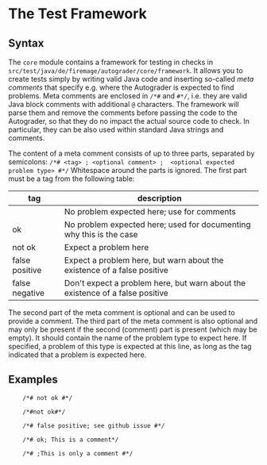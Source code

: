# The Test Framework

## Syntax
The `core` module contains a framework for testing in checks in `src/test/java/de/firemage/autograder/core/framework`.
It allows you to create tests simply by writing valid Java code and inserting so-called *meta comments* that specify e.g. where the Autograder is expected to find problems.
Meta comments are enclosed in `/*#` and `#*/`, i.e. they are valid Java block comments with additional `@` characters.
The framework will parse them and remove the comments before passing the code to the Autograder, so that they do no impact the actual source code to check.
In particular, they can be also used within standard Java strings and comments.

The content of a meta comment consists of up to three parts, separated by semicolons:
`/*# <tag> ; <optional comment> ;  <optional expected problem type> #*/`
Whitespace around the parts is ignored.
The first part must be a tag from the following table:

| tag            | description                                                                   |
|----------------|-------------------------------------------------------------------------------|
| <empty string> | No problem expected here; use for comments                                    |
| ok             | No problem expected here; used for documenting why this is the case           |
| not ok         | Expect a problem here                                                         |
| false positive | Expect a problem here, but warn about the existence of a false positive       |
| false negative | Don't expect a problem here, but warn about the existence of a false positive |

The second part of the meta comment is optional and can be used to provide a comment.
The third part of the meta comment is also optional and may only be present if the second (comment) part is present (which may be empty).
It should contain the name of the problem type to expect here.
If specified, a problem of this type is expected at this line, as long as the tag indicated that a problem is expected here.

## Examples
```
    /*# not ok #*/
    
    /*#not ok#*/
    
    /*# false positive; see github issue #*/
    
    /*# ok; This is a comment*/
    
    /*# ;This is only a comment #*/
```
